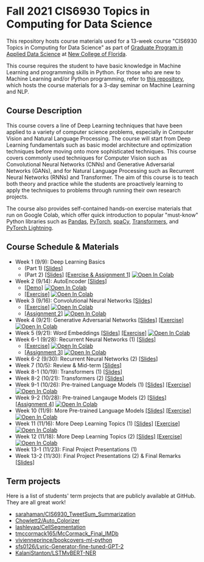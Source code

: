 # Fall 2021 CIS6930 Topics in Computing for Data Science

This repository hosts course materials used for a 13-week course "CIS6930 Topics in Computing for Data Science" as part of [Graduate Program in Applied Data Science](https://www.ncf.edu/academics/graduate-program/) at [New College of Florida](https://www.ncf.edu/).

This course requires the student to have basic knowledge in Machine Learning and programming skills in Python. For those who are new to Machine Learning and/or Python programming, refer to [this repository](https://github.com/suhara/mlnlp-isp2020), which hosts the course materials for a 3-day seminar on Machine Learning and NLP. 


## Course Description

This course covers a line of Deep Learning techniques that have been applied to a variety of computer science problems, especially in Computer Vision and Natural Language Processing. The course will start from Deep Learning fundamentals such as basic model architecture and optimization techniques before moving onto more sophisticated techniques. This course covers commonly used techniques for Computer Vision such as Convolutional Neural Networks (CNNs) and Generative Adversarial Networks (GANs), and for Natural Language Processing such as Recurrent Neural Networks (RNNs) and Transformer. The aim of this course is to teach both theory and practice while the students are proactively learning to apply the techniques to problems through running their own research projects.

The course also provides self-contained hands-on exercise materials that run on Google Colab, which offer quick introduction to popular "must-know" Python libraries such as [Pandas](https://pandas.pydata.org/), [PyTorch](https://pytorch.org/), [spaCy](https://spacy.io/), [Transformers](https://huggingface.co/docs/transformers/index), and [PyTorch Lightning](https://www.pytorchlightning.ai/).



## Course Schedule & Materials


- Week 1 (9/9): Deep Learning Basics
    - (Part 1) [[Slides]](slides/cis6930-week1a-deep-learning-basics.pdf)
    - (Part 2) [[Slides]](slides/cis6930-week1b-deep-learning-basics2.pdf) [[Exercise & Assignment 1]](notebooks/cis6930_week1_deep_learning_basics.ipynb) [![Open In Colab](https://colab.research.google.com/assets/colab-badge.svg)](https://colab.research.google.com/github/suhara/cis6930-fall2021/blob/main/notebooks/cis6930_week1_deep_learning_basics.ipynb)
- Week 2 (9/14): AutoEncoder [[Slides]](slides/cis6930-week2-autoencoders.pdf)
    - [[Demo]](notebooks/cis6930_week2_minibatch_sampling_followup.ipynb)
      [![Open In Colab](https://colab.research.google.com/assets/colab-badge.svg)](https://colab.research.google.com/github/suhara/cis6930-fall2021/blob/main/notebooks/cis6930_week2_minibatch_sampling_followup.ipynb)
    - [[Exercise]](notebooks/cis6930_week2_autoencoders.ipynb)
      [![Open In Colab](https://colab.research.google.com/assets/colab-badge.svg)](https://colab.research.google.com/github/suhara/cis6930-fall2021/blob/main/notebooks/cis6930_week2_autoencoders.ipynb)
- Week 3 (9/16): Convolutional Neural Networks [[Slides]](slides/cis6930-week3-convolutional-neural-networks.pdf)    
    - [[Exercise]](notebooks/cis6930_week3a_convolutional_neural_networks.ipynb)
      [![Open In Colab](https://colab.research.google.com/assets/colab-badge.svg)](https://colab.research.google.com/github/suhara/cis6930-fall2021/blob/main/notebooks/cis6930_week3a_convolutional_neural_networks.ipynb)
    - [[Assignment 2]](notebooks/cis6930_week3b_convolutional_neural_networks_cifar10.ipynb)
      [![Open In Colab](https://colab.research.google.com/assets/colab-badge.svg)](https://colab.research.google.com/github/suhara/cis6930-fall2021/blob/main/notebooks/cis6930_week3b_convolutional_neural_networks_cifar10.ipynb)
- Week 4 (9/21): Generative Adversarial Networks [[Slides]](slides/cis6930-week4-generative-adversarial-networks.pdf)
[[Exercise]](notebooks/cis6930_week4_generative_adversarial_networks_student.ipynb)
[![Open In Colab](https://colab.research.google.com/assets/colab-badge.svg)](https://colab.research.google.com/github/suhara/cis6930-fall2021/blob/main/notebooks/cis6930_week4_generative_adversarial_networks_student.ipynb)
- Week 5 (9/21): Word Embeddings [[Slides]](slides/cis6930-week5-word-embeddings.pdf)
[[Exercise]](notebooks/cis6930_week5a_nlp_basics_word_embeddings_student.ipynb)
[![Open In Colab](https://colab.research.google.com/assets/colab-badge.svg)](https://colab.research.google.com/github/suhara/cis6930-fall2021/blob/main/notebooks/cis6930_week5a_nlp_basics_word_embeddings_student.ipynb)
- Week 6-1 (9/28): Recurrent Neural Networks (1) [[Slides]](slides/cis6930-week6a-recurrent-neural-networks-1.pdf) 
    - [[Exercise]](notebooks/cis6930_week6a_recurrent_neural_networks.ipynb)
[![Open In Colab](https://colab.research.google.com/assets/colab-badge.svg)](https://colab.research.google.com/github/suhara/cis6930-fall2021/blob/main/notebooks/cis6930_week6a_recurrent_neural_networks.ipynb)
    - [[Assignment 3]](notebooks/cis6930_week6a_rnn_assignment.ipynb)
[![Open In Colab](https://colab.research.google.com/assets/colab-badge.svg)](https://colab.research.google.com/github/suhara/cis6930-fall2021/blob/main/notebooks/cis6930_week6a_rnn_assignment.ipynb)
- Week 6-2 (9/30): Recurrent Neural Networks (2) [[Slides]](slides/cis6930-week6b-recurrent-neural-networks-2.pdf)
- Week 7 (10/5): Review & Mid-term [[Slides]](slides/cis6930-week7-review-session.pdf)
- Week 8-1 (10/19): Transformers (1) [[Slides]](slides/cis6930-week8a-transformers-part1.pdf)
- Week 8-2 (10/21): Transformers (2) [[Slides]](slides/cis6930-week8b-transformers-part2.pdf)
- Week 9-1 (10/26): Pre-trained Language Models (1) [[Slides]](slides/cis6930-week9a-pretrained-lm-part1.pdf)
[[Exercise]](notebooks/cis6930_week9a_pretrained_lm_bert.ipynb)
[![Open In Colab](https://colab.research.google.com/assets/colab-badge.svg)](https://colab.research.google.com/github/suhara/cis6930-fall2021/blob/main/notebooks/cis6930_week9a_pretrained_lm_bert.ipynb)
- Week 9-2 (10/28): Pre-trained Langauge Models (2) [[Slides]](slides/cis6930-week9b-pretrained-lm-part2.pdf)
[[Assignment 4]](notebooks/cis6930_week9b_pretrained_lm_assignment.ipynb)
[![Open In Colab](https://colab.research.google.com/assets/colab-badge.svg)](https://colab.research.google.com/github/suhara/cis6930-fall2021/blob/main/notebooks/cis6930_week9b_pretrained_lm_assignment.ipynb)
- Week 10 (11/9): More Pre-trained Language Models [[Slides]](slides/cis6930-week10a-pretrained-lm-part3.pdf)
[[Exercise]](notebooks/cis6930_week10a_more_pretrained_lm.ipynb)
[![Open In Colab](https://colab.research.google.com/assets/colab-badge.svg)](https://colab.research.google.com/github/suhara/cis6930-fall2021/blob/main/notebooks/cis6930_week10a_more_pretrained_lm.ipynb)
- Week 11 (11/16): More Deep Learning Topics (1) [[Slides]](slides/cis6930-week11-more-topics-part1.pdf)
[[Exercise]](notebooks/cis6930_week11_more_topics_part1.ipynb)
[![Open In Colab](https://colab.research.google.com/assets/colab-badge.svg)](https://colab.research.google.com/github/suhara/cis6930-fall2021/blob/main/notebooks/cis6930_week11_more_topics_part1.ipynb)
- Week 12 (11/18): More Deep Learning Topics (2) [[Slides]](slides/cis6930-week12-more-topics-part2.pdf)
[[Exercise]](notebooks/cis6930_week12_pytorch_lightning_demo_students.ipynb)
[![Open In Colab](https://colab.research.google.com/assets/colab-badge.svg)](https://colab.research.google.com/github/suhara/cis6930-fall2021/blob/main/notebooks/cis6930_week12_pytorch_lightning_demo_students.ipynb)
- Week 13-1 (11/23): Final Project Presentations (1)
- Week 13-2 (11/30): Final Project Presentations (2) & Final Remarks [[Slides]](slides/cis6930-week13-final-remarks.pdf)


## Term projects

Here is a list of students' term projects that are publicly available at GitHub. They are all great work!

- [sarahaman/CIS6930_TweetSum_Summarization](https://github.com/sarahaman/CIS6930_TweetSum_Summarization)
- [Chowlett2/Auto_Colorizer](https://github.com/Chowlett2/Auto_Colorizer)
- [lashleyaq/CellSegmentation](https://github.com/lashleyaq/CellSegmentation)
- [tmccormack165/McCormack_Final_IMDb](https://github.com/tmccormack165/McCormack_Final_IMDb/)
- [vivienneprince/bookcovers-ml-python](https://github.com/vivienneprince/bookcovers-ml-python)
- [sfs0126/Lyric-Generator-fine-tuned-GPT-2](https://github.com/sfs0126/Lyric-Generator-fine-tuned-GPT-2)
- [KalaniStanton/LSTMvBERT-NER](https://github.com/KalaniStanton/LSTMvBERT-NER)


